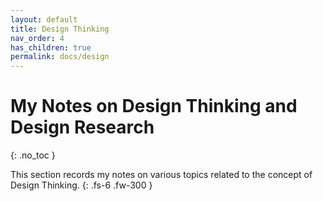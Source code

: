 ```yaml
---
layout: default
title: Design Thinking
nav_order: 4
has_children: true
permalink: docs/design
---
```

# My Notes on Design Thinking and Design Research

{: .no_toc }

This section records my notes on various topics related to the concept of Design Thinking.
{: .fs-6 .fw-300 }